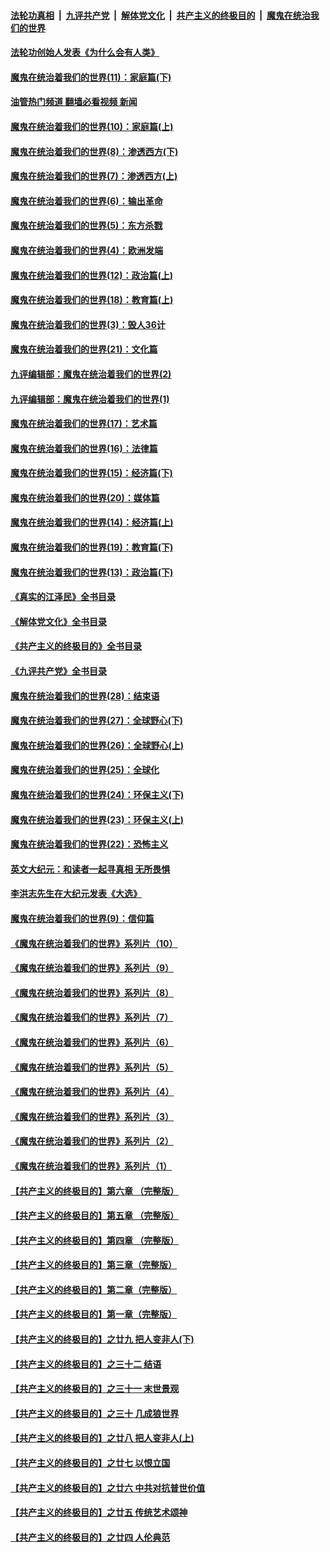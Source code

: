 ####  [法轮功真相](../../../../basic/blob/master/README.md?t=04180411) &nbsp;|&nbsp; [九评共产党](../../../../9ping.md/blob/master/README.md?t=04180411) &nbsp;|&nbsp; [解体党文化](../../../../jtdwh.md/blob/master/README.md?t=04180411)  &nbsp;|&nbsp; [共产主义的终极目的](../../../../gczydzjmd.md/blob/master/README.md?t=04180411) &nbsp;|&nbsp; [魔鬼在统治我们的世界](../../../../mgztzwmdsj.md/blob/master/README.md?t=04180411) 

#### [法轮功创始人发表《为什么会有人类》](../pages/nsc422/n13912117.md?t=04180411) 

#### [魔鬼在统治着我们的世界(11)：家庭篇(下)](../pages/nsc422/n10440961.md?t=04180411) 

#### [油管热门频道 翻墙必看视频 新闻](http://129.146.143.75:81/youtube.html?04201211)

#### [魔鬼在统治着我们的世界(10)：家庭篇(上)](../pages/nsc422/n10435448.md?t=04180411) 

#### [魔鬼在统治着我们的世界(8)：渗透西方(下)](../pages/nsc422/n10429603.md?t=04180411) 

#### [魔鬼在统治着我们的世界(7)：渗透西方(上)](../pages/nsc422/n10426013.md?t=04180411) 

#### [魔鬼在统治着我们的世界(6)：输出革命](../pages/nsc422/n10421536.md?t=04180411) 

#### [魔鬼在统治着我们的世界(5)：东方杀戮](../pages/nsc422/n10417707.md?t=04180411) 

#### [魔鬼在统治着我们的世界(4)：欧洲发端](../pages/nsc422/n10414890.md?t=04180411) 

#### [魔鬼在统治着我们的世界(12)：政治篇(上)](../pages/nsc422/n10444576.md?t=04180411) 

#### [魔鬼在统治着我们的世界(18)：教育篇(上)](../pages/nsc422/n10526970.md?t=04180411) 

#### [魔鬼在统治着我们的世界(3)：毁人36计](../pages/nsc422/n10411583.md?t=04180411) 

#### [魔鬼在统治着我们的世界(21)：文化篇](../pages/nsc422/n10597706.md?t=04180411) 

#### [九评编辑部：魔鬼在统治着我们的世界(2)](../pages/nsc422/n10410036.md?t=04180411) 

#### [九评编辑部：魔鬼在统治着我们的世界(1)](../pages/nsc422/n10406825.md?t=04180411) 

#### [魔鬼在统治着我们的世界(17)：艺术篇](../pages/nsc422/n10499093.md?t=04180411) 

#### [魔鬼在统治着我们的世界(16)：法律篇](../pages/nsc422/n10485969.md?t=04180411) 

#### [魔鬼在统治着我们的世界(15)：经济篇(下)](../pages/nsc422/n10469975.md?t=04180411) 

#### [魔鬼在统治着我们的世界(20)：媒体篇](../pages/nsc422/n10586579.md?t=04180411) 

#### [魔鬼在统治着我们的世界(14)：经济篇(上)](../pages/nsc422/n10457370.md?t=04180411) 

#### [魔鬼在统治着我们的世界(19)：教育篇(下)](../pages/nsc422/n10564808.md?t=04180411) 

#### [魔鬼在统治着我们的世界(13)：政治篇(下)](../pages/nsc422/n10448270.md?t=04180411) 

#### [《真实的江泽民》全书目录](../pages/nsc422/n13721399.md?t=04180411) 

#### [《解体党文化》全书目录](../pages/nsc422/n13721157.md?t=04180411) 

#### [《共产主义的终极目的》全书目录](../pages/nsc422/n13721048.md?t=04180411) 

#### [《九评共产党》全书目录](../pages/nsc422/n13708085.md?t=04180411) 

#### [魔鬼在统治着我们的世界(28)：结束语](../pages/nsc422/n10936246.md?t=04180411) 

#### [魔鬼在统治着我们的世界(27)：全球野心(下)](../pages/nsc422/n10928319.md?t=04180411) 

#### [魔鬼在统治着我们的世界(26)：全球野心(上)](../pages/nsc422/n10900318.md?t=04180411) 

#### [魔鬼在统治着我们的世界(25)：全球化](../pages/nsc422/n10788205.md?t=04180411) 

#### [魔鬼在统治着我们的世界(24)：环保主义(下)](../pages/nsc422/n10695307.md?t=04180411) 

#### [魔鬼在统治着我们的世界(23)：环保主义(上)](../pages/nsc422/n10688613.md?t=04180411) 

#### [魔鬼在统治着我们的世界(22)：恐怖主义](../pages/nsc422/n10614727.md?t=04180411) 

#### [英文大纪元：和读者一起寻真相 无所畏惧](../pages/nsc422/n12542027.md?t=04180411) 

#### [李洪志先生在大纪元发表《大选》](../pages/nsc422/n12534746.md?t=04180411) 

#### [魔鬼在统治着我们的世界(9)：信仰篇](../pages/nsc422/n10432159.md?t=04180411) 

#### [《魔鬼在统治着我们的世界》系列片（10）](../pages/nsc422/n12292670.md?t=04180411) 

#### [《魔鬼在统治着我们的世界》系列片（9）](../pages/nsc422/n12290859.md?t=04180411) 

#### [《魔鬼在统治着我们的世界》系列片（8）](../pages/nsc422/n12287445.md?t=04180411) 

#### [《魔鬼在统治着我们的世界》系列片（7）](../pages/nsc422/n12283425.md?t=04180411) 

#### [《魔鬼在统治着我们的世界》系列片（6）](../pages/nsc422/n12282314.md?t=04180411) 

#### [《魔鬼在统治着我们的世界》系列片（5）](../pages/nsc422/n12281419.md?t=04180411) 

#### [《魔鬼在统治着我们的世界》系列片（4）](../pages/nsc422/n12274024.md?t=04180411) 

#### [《魔鬼在统治着我们的世界》系列片（3）](../pages/nsc422/n12271322.md?t=04180411) 

#### [《魔鬼在统治着我们的世界》系列片（2）](../pages/nsc422/n12269049.md?t=04180411) 

#### [《魔鬼在统治着我们的世界》系列片（1）](../pages/nsc422/n12267575.md?t=04180411) 

#### [【共产主义的终极目的】第六章 （完整版）](../pages/nsc422/n11428913.md?t=04180411) 

#### [【共产主义的终极目的】第五章 （完整版）](../pages/nsc422/n11428912.md?t=04180411) 

#### [【共产主义的终极目的】第四章 （完整版）](../pages/nsc422/n11428907.md?t=04180411) 

#### [【共产主义的终极目的】第三章（完整版）](../pages/nsc422/n11428848.md?t=04180411) 

#### [【共产主义的终极目的】第二章（完整版）](../pages/nsc422/n11428831.md?t=04180411) 

#### [【共产主义的终极目的】第一章（完整版）](../pages/nsc422/n11417651.md?t=04180411) 

#### [【共产主义的终极目的】之廿九 把人变非人(下)](../pages/nsc422/n11344140.md?t=04180411) 

#### [【共产主义的终极目的】之三十二 结语](../pages/nsc422/n11360535.md?t=04180411) 

#### [【共产主义的终极目的】之三十一 末世景观](../pages/nsc422/n11351129.md?t=04180411) 

#### [【共产主义的终极目的】之三十 几成狼世界](../pages/nsc422/n11348280.md?t=04180411) 

#### [【共产主义的终极目的】之廿八 把人变非人(上)](../pages/nsc422/n11340492.md?t=04180411) 

#### [【共产主义的终极目的】之廿七 以恨立国](../pages/nsc422/n11336944.md?t=04180411) 

#### [【共产主义的终极目的】之廿六 中共对抗普世价值](../pages/nsc422/n11324785.md?t=04180411) 

#### [【共产主义的终极目的】之廿五 传统艺术颂神](../pages/nsc422/n11296396.md?t=04180411) 

#### [【共产主义的终极目的】之廿四 人伦典范](../pages/nsc422/n11296397.md?t=04180411) 

<img src='http://gfw-breaker.win/goodnews/indexes/nsc422.md' width='0px' height='0px'/>
